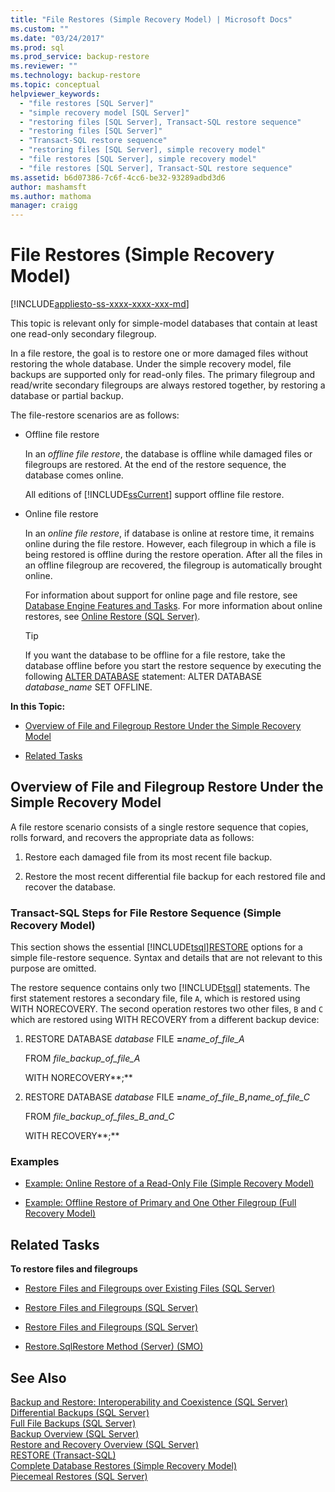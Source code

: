 ```yaml
---
title: "File Restores (Simple Recovery Model) | Microsoft Docs"
ms.custom: ""
ms.date: "03/24/2017"
ms.prod: sql
ms.prod_service: backup-restore
ms.reviewer: ""
ms.technology: backup-restore
ms.topic: conceptual
helpviewer_keywords: 
  - "file restores [SQL Server]"
  - "simple recovery model [SQL Server]"
  - "restoring files [SQL Server], Transact-SQL restore sequence"
  - "restoring files [SQL Server]"
  - "Transact-SQL restore sequence"
  - "restoring files [SQL Server], simple recovery model"
  - "file restores [SQL Server], simple recovery model"
  - "file restores [SQL Server], Transact-SQL restore sequence"
ms.assetid: b6d07386-7c6f-4cc6-be32-93289adbd3d6
author: mashamsft
ms.author: mathoma
manager: craigg
---
```

# File Restores (Simple Recovery Model)
[!INCLUDE[appliesto-ss-xxxx-xxxx-xxx-md](../../includes/appliesto-ss-xxxx-xxxx-xxx-md.md)]

  This topic is relevant only for simple-model databases that contain at least one read-only secondary filegroup.  
  
 In a file restore, the goal is to restore one or more damaged files without restoring the whole database. Under the simple recovery model, file backups are supported only for read-only files. The primary filegroup and read/write secondary filegroups are always restored together, by restoring a database or partial backup.  
  
 The file-restore scenarios are as follows:  
  
-   Offline file restore  
  
     In an *offline file restore*, the database is offline while damaged files or filegroups are restored. At the end of the restore sequence, the database comes online.  
  
     All editions of [!INCLUDE[ssCurrent](../../includes/sscurrent-md.md)] support offline file restore.  
  
-   Online file restore  
  
     In an *online file restore*, if database is online at restore time, it remains online during the file restore. However, each filegroup in which a file is being restored is offline during the restore operation. After all the files in an offline filegroup are recovered, the filegroup is automatically brought online.  
  
     For information about support for online page and file restore, see [Database Engine Features and Tasks](https://msdn.microsoft.com/library/d9efe145-3306-4d61-bd77-e2af43e19c34). For more information about online restores, see [Online Restore &#40;SQL Server&#41;](../../relational-databases/backup-restore/online-restore-sql-server.md).  
  
    > [!TIP]  
    >  If you want the database to be offline for a file restore, take the database offline before you start the restore sequence by executing the following [ALTER DATABASE](../../t-sql/statements/alter-database-transact-sql-set-options.md) statement: ALTER DATABASE *database_name* SET OFFLINE.  
  
 **In this Topic:**  
  
-   [Overview of File and Filegroup Restore Under the Simple Recovery Model](#Overview)  
  
-   [Related Tasks](#RelatedTasks)  
  
##  <a name="Overview"></a> Overview of File and Filegroup Restore Under the Simple Recovery Model  
 A file restore scenario consists of a single restore sequence that copies, rolls forward, and recovers the appropriate data as follows:  
  
1.  Restore each damaged file from its most recent file backup.  
  
2.  Restore the most recent differential file backup for each restored file and recover the database.  
  
### Transact-SQL Steps for File Restore Sequence (Simple Recovery Model)  
 This section shows the essential [!INCLUDE[tsql](../../includes/tsql-md.md)][RESTORE](../../t-sql/statements/restore-statements-transact-sql.md) options for a simple file-restore sequence. Syntax and details that are not relevant to this purpose are omitted.  
  
 The restore sequence contains only two [!INCLUDE[tsql](../../includes/tsql-md.md)] statements. The first statement restores a secondary file, file `A`, which is restored using WITH NORECOVERY. The second operation restores two other files, `B` and `C` which are restored using WITH RECOVERY from a different backup device:  
  
1.  RESTORE DATABASE *database* FILE **=**_name_of_file_A_  
  
     FROM *file_backup_of_file_A*  
  
     WITH NORECOVERY**;**  
  
2.  RESTORE DATABASE *database* FILE **=**_name_of_file_B_**,**_name_of_file_C_  
  
     FROM *file_backup_of_files_B_and_C*  
  
     WITH RECOVERY**;**  
  
### Examples  
  
-   [Example: Online Restore of a Read-Only File &#40;Simple Recovery Model&#41;](../../relational-databases/backup-restore/example-online-restore-of-a-read-only-file-simple-recovery-model.md)  
  
-   [Example: Offline Restore of Primary and One Other Filegroup &#40;Full Recovery Model&#41;](../../relational-databases/backup-restore/example-offline-restore-of-primary-and-one-other-filegroup-full-recovery-model.md)  
  
##  <a name="RelatedTasks"></a> Related Tasks  
 **To restore files and filegroups**  
  
-   [Restore Files and Filegroups over Existing Files &#40;SQL Server&#41;](../../relational-databases/backup-restore/restore-files-and-filegroups-over-existing-files-sql-server.md)  
  
-   [Restore Files and Filegroups &#40;SQL Server&#41;](../../relational-databases/backup-restore/restore-files-and-filegroups-sql-server.md)  
  
-   [Restore Files and Filegroups &#40;SQL Server&#41;](../../relational-databases/backup-restore/restore-files-and-filegroups-sql-server.md)  
  
-   [Restore.SqlRestore Method (Server) (SMO)](https://msdn.microsoft.com/library/microsoft.sqlserver.management.smo.restore.sqlrestore.aspx)   
  
## See Also  
 [Backup and Restore: Interoperability and Coexistence &#40;SQL Server&#41;](../../relational-databases/backup-restore/backup-and-restore-interoperability-and-coexistence-sql-server.md)   
 [Differential Backups &#40;SQL Server&#41;](../../relational-databases/backup-restore/differential-backups-sql-server.md)   
 [Full File Backups &#40;SQL Server&#41;](../../relational-databases/backup-restore/full-file-backups-sql-server.md)   
 [Backup Overview &#40;SQL Server&#41;](../../relational-databases/backup-restore/backup-overview-sql-server.md)   
 [Restore and Recovery Overview &#40;SQL Server&#41;](../../relational-databases/backup-restore/restore-and-recovery-overview-sql-server.md)   
 [RESTORE &#40;Transact-SQL&#41;](../../t-sql/statements/restore-statements-transact-sql.md)   
 [Complete Database Restores &#40;Simple Recovery Model&#41;](../../relational-databases/backup-restore/complete-database-restores-simple-recovery-model.md)   
 [Piecemeal Restores &#40;SQL Server&#41;](../../relational-databases/backup-restore/piecemeal-restores-sql-server.md)  
  
  
